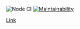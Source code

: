 ![Node CI](https://github.com/SergoZheludkov/frontend-project-lvl3/workflows/Node%20CI/badge.svg)
[![Maintainability](https://api.codeclimate.com/v1/badges/7aca38d1f9ee88855e62/maintainability)](https://codeclimate.com/github/SergoZheludkov/frontend-project-lvl3/maintainability)

[Link](frontend-project-lvl3.sergozheludkov.now.sh)
